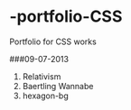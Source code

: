 -portfolio-CSS
==============
  
Portfolio for CSS works  
  
###09-07-2013  
01. Relativism  
02. Baertling Wannabe  
03. hexagon-bg  
